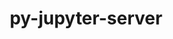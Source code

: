 ---
title: "py-jupyter-server"
layout: cache
categories: [package, develop-2024-01-28]
meta: {"versions": ["1.21.0", "2.6.0"], "compilers": ["gcc@=11.1.0", "gcc@=11.4.0", "gcc@=9.4.0", "oneapi@=2024.0.0"], "oss": ["ubuntu20.04", "ubuntu22.04"], "platforms": ["linux"], "targets": ["neoverse_v1", "neoverse_v2", "ppc64le", "x86_64_v3"], "stacks": ["data-vis-sdk", "e4s", "e4s-neoverse-v2", "e4s-neoverse_v1", "e4s-oneapi", "e4s-power", "root"], "num_specs": 13, "num_specs_by_stack": {"e4s-neoverse_v1": 2, "root": 13, "e4s-power": 2, "data-vis-sdk": 2, "e4s": 3, "e4s-neoverse-v2": 2, "e4s-oneapi": 2}}
spec_details: [{"hash": "uetva236vszqonk44tiv37wji2dtx6pq", "compiler": "gcc@=11.4.0", "versions": ["2.6.0"], "os": "ubuntu20.04", "platform": "linux", "target": "neoverse_v1", "variants": ["build_system=python_pip"], "stacks": ["e4s-neoverse_v1", "root"], "size": "-", "tarball": "https://binaries.spack.io/develop-2024-01-28/build_cache/linux-ubuntu20.04-neoverse_v1/gcc-11.4.0/py-jupyter-server-2.6.0/linux-ubuntu20.04-neoverse_v1-gcc-11.4.0-py-jupyter-server-2.6.0-uetva236vszqonk44tiv37wji2dtx6pq.spack"}, {"hash": "jha5mr6wobg6gi6v5zo6qt4j6kmdzilf", "compiler": "gcc@=11.4.0", "versions": ["1.21.0"], "os": "ubuntu20.04", "platform": "linux", "target": "neoverse_v1", "variants": ["build_system=python_pip"], "stacks": ["e4s-neoverse_v1", "root"], "size": "-", "tarball": "https://binaries.spack.io/develop-2024-01-28/build_cache/linux-ubuntu20.04-neoverse_v1/gcc-11.4.0/py-jupyter-server-1.21.0/linux-ubuntu20.04-neoverse_v1-gcc-11.4.0-py-jupyter-server-1.21.0-jha5mr6wobg6gi6v5zo6qt4j6kmdzilf.spack"}, {"hash": "j4jfmohujepknhjee63dny4xuhai7po2", "compiler": "gcc@=9.4.0", "versions": ["1.21.0"], "os": "ubuntu20.04", "platform": "linux", "target": "ppc64le", "variants": ["build_system=python_pip"], "stacks": ["root", "e4s-power"], "size": "-", "tarball": "https://binaries.spack.io/develop-2024-01-28/build_cache/linux-ubuntu20.04-ppc64le/gcc-9.4.0/py-jupyter-server-1.21.0/linux-ubuntu20.04-ppc64le-gcc-9.4.0-py-jupyter-server-1.21.0-j4jfmohujepknhjee63dny4xuhai7po2.spack"}, {"hash": "4v4zxm5f5mql7mylugcefyjxg3blh6gl", "compiler": "gcc@=9.4.0", "versions": ["2.6.0"], "os": "ubuntu20.04", "platform": "linux", "target": "ppc64le", "variants": ["build_system=python_pip"], "stacks": ["root", "e4s-power"], "size": "-", "tarball": "https://binaries.spack.io/develop-2024-01-28/build_cache/linux-ubuntu20.04-ppc64le/gcc-9.4.0/py-jupyter-server-2.6.0/linux-ubuntu20.04-ppc64le-gcc-9.4.0-py-jupyter-server-2.6.0-4v4zxm5f5mql7mylugcefyjxg3blh6gl.spack"}, {"hash": "vdyj2x2gptz6gm5onykywkhvhff4pezp", "compiler": "gcc@=11.1.0", "versions": ["2.6.0"], "os": "ubuntu20.04", "platform": "linux", "target": "x86_64_v3", "variants": ["build_system=python_pip"], "stacks": ["root", "data-vis-sdk"], "size": "-", "tarball": "https://binaries.spack.io/develop-2024-01-28/build_cache/linux-ubuntu20.04-x86_64_v3/gcc-11.1.0/py-jupyter-server-2.6.0/linux-ubuntu20.04-x86_64_v3-gcc-11.1.0-py-jupyter-server-2.6.0-vdyj2x2gptz6gm5onykywkhvhff4pezp.spack"}, {"hash": "j2pmi3mzsqbsoazrserh5ibbkhy375j2", "compiler": "gcc@=11.1.0", "versions": ["1.21.0"], "os": "ubuntu20.04", "platform": "linux", "target": "x86_64_v3", "variants": ["build_system=python_pip"], "stacks": ["root", "data-vis-sdk"], "size": "-", "tarball": "https://binaries.spack.io/develop-2024-01-28/build_cache/linux-ubuntu20.04-x86_64_v3/gcc-11.1.0/py-jupyter-server-1.21.0/linux-ubuntu20.04-x86_64_v3-gcc-11.1.0-py-jupyter-server-1.21.0-j2pmi3mzsqbsoazrserh5ibbkhy375j2.spack"}, {"hash": "qsge2lgqetp22hvoslxtd3wxsulgvfwd", "compiler": "gcc@=11.4.0", "versions": ["1.21.0"], "os": "ubuntu20.04", "platform": "linux", "target": "x86_64_v3", "variants": ["build_system=python_pip"], "stacks": ["root", "e4s"], "size": "-", "tarball": "https://binaries.spack.io/develop-2024-01-28/build_cache/linux-ubuntu20.04-x86_64_v3/gcc-11.4.0/py-jupyter-server-1.21.0/linux-ubuntu20.04-x86_64_v3-gcc-11.4.0-py-jupyter-server-1.21.0-qsge2lgqetp22hvoslxtd3wxsulgvfwd.spack"}, {"hash": "572r7wwicg3xierijdxtnxcoj27bouvg", "compiler": "gcc@=11.4.0", "versions": ["1.21.0"], "os": "ubuntu20.04", "platform": "linux", "target": "x86_64_v3", "variants": ["build_system=python_pip"], "stacks": ["root", "e4s"], "size": "-", "tarball": "https://binaries.spack.io/develop-2024-01-28/build_cache/linux-ubuntu20.04-x86_64_v3/gcc-11.4.0/py-jupyter-server-1.21.0/linux-ubuntu20.04-x86_64_v3-gcc-11.4.0-py-jupyter-server-1.21.0-572r7wwicg3xierijdxtnxcoj27bouvg.spack"}, {"hash": "zhboqgmhficu4eyvfj2gdnwja7di52ap", "compiler": "gcc@=11.4.0", "versions": ["2.6.0"], "os": "ubuntu20.04", "platform": "linux", "target": "x86_64_v3", "variants": ["build_system=python_pip"], "stacks": ["root", "e4s"], "size": "-", "tarball": "https://binaries.spack.io/develop-2024-01-28/build_cache/linux-ubuntu20.04-x86_64_v3/gcc-11.4.0/py-jupyter-server-2.6.0/linux-ubuntu20.04-x86_64_v3-gcc-11.4.0-py-jupyter-server-2.6.0-zhboqgmhficu4eyvfj2gdnwja7di52ap.spack"}, {"hash": "brlulzwo7d63bsgqvtt3klyrrjnrcbg4", "compiler": "gcc@=11.4.0", "versions": ["2.6.0"], "os": "ubuntu22.04", "platform": "linux", "target": "neoverse_v2", "variants": ["build_system=python_pip"], "stacks": ["root", "e4s-neoverse-v2"], "size": "-", "tarball": "https://binaries.spack.io/develop-2024-01-28/build_cache/linux-ubuntu22.04-neoverse_v2/gcc-11.4.0/py-jupyter-server-2.6.0/linux-ubuntu22.04-neoverse_v2-gcc-11.4.0-py-jupyter-server-2.6.0-brlulzwo7d63bsgqvtt3klyrrjnrcbg4.spack"}, {"hash": "yu7lbx2v4ekdtce6ynvx2zcvpb5huhy3", "compiler": "gcc@=11.4.0", "versions": ["1.21.0"], "os": "ubuntu22.04", "platform": "linux", "target": "neoverse_v2", "variants": ["build_system=python_pip"], "stacks": ["root", "e4s-neoverse-v2"], "size": "-", "tarball": "https://binaries.spack.io/develop-2024-01-28/build_cache/linux-ubuntu22.04-neoverse_v2/gcc-11.4.0/py-jupyter-server-1.21.0/linux-ubuntu22.04-neoverse_v2-gcc-11.4.0-py-jupyter-server-1.21.0-yu7lbx2v4ekdtce6ynvx2zcvpb5huhy3.spack"}, {"hash": "7sbaal7yrduyatymzhbfu7zqrek7w6p5", "compiler": "oneapi@=2024.0.0", "versions": ["1.21.0"], "os": "ubuntu22.04", "platform": "linux", "target": "x86_64_v3", "variants": ["build_system=python_pip"], "stacks": ["e4s-oneapi", "root"], "size": "-", "tarball": "https://binaries.spack.io/develop-2024-01-28/build_cache/linux-ubuntu22.04-x86_64_v3/oneapi-2024.0.0/py-jupyter-server-1.21.0/linux-ubuntu22.04-x86_64_v3-oneapi-2024.0.0-py-jupyter-server-1.21.0-7sbaal7yrduyatymzhbfu7zqrek7w6p5.spack"}, {"hash": "k2k7vl2e7hfwhxmfhkjnjm4dkekoziff", "compiler": "oneapi@=2024.0.0", "versions": ["2.6.0"], "os": "ubuntu22.04", "platform": "linux", "target": "x86_64_v3", "variants": ["build_system=python_pip"], "stacks": ["e4s-oneapi", "root"], "size": "-", "tarball": "https://binaries.spack.io/develop-2024-01-28/build_cache/linux-ubuntu22.04-x86_64_v3/oneapi-2024.0.0/py-jupyter-server-2.6.0/linux-ubuntu22.04-x86_64_v3-oneapi-2024.0.0-py-jupyter-server-2.6.0-k2k7vl2e7hfwhxmfhkjnjm4dkekoziff.spack"}]
---